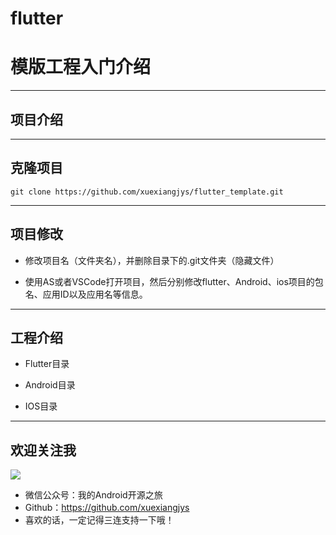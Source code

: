 # flutter

# 模版工程入门介绍

---

## 项目介绍

---

## 克隆项目

```
git clone https://github.com/xuexiangjys/flutter_template.git
```

---

## 项目修改

* 修改项目名（文件夹名），并删除目录下的.git文件夹（隐藏文件）

* 使用AS或者VSCode打开项目，然后分别修改flutter、Android、ios项目的包名、应用ID以及应用名等信息。

---

## 工程介绍

* Flutter目录

* Android目录

* IOS目录

---

## 欢迎关注我

![](https://img.rruu.net/image/5f871cffe209c)

* 微信公众号：我的Android开源之旅
* Github：https://github.com/xuexiangjys
* 喜欢的话，一定记得三连支持一下哦！

